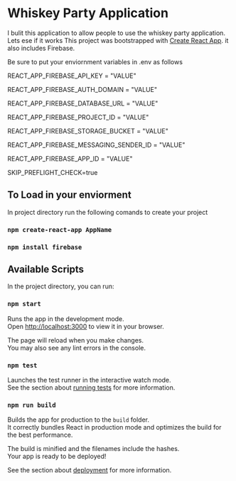 # Whiskey Party Application
I bulit this application to allow people to use the whiskey party application. Lets ese if it works 
This project was bootstrapped with [Create React App](https://github.com/facebook/create-react-app).
it also includes Firebase.

Be sure to put your enviornment variables in .env as follows 

REACT_APP_FIREBASE_API_KEY =  "VALUE"

REACT_APP_FIREBASE_AUTH_DOMAIN = "VALUE"

REACT_APP_FIREBASE_DATABASE_URL = "VALUE"

REACT_APP_FIREBASE_PROJECT_ID = "VALUE"

REACT_APP_FIREBASE_STORAGE_BUCKET = "VALUE"

REACT_APP_FIREBASE_MESSAGING_SENDER_ID = "VALUE"

REACT_APP_FIREBASE_APP_ID = "VALUE"

SKIP_PREFLIGHT_CHECK=true

## To Load in your enviorment

In project directory run the following comands to create your project

### `npm create-react-app AppName`
### `npm install firebase`

## Available Scripts

In the project directory, you can run:

### `npm start`

Runs the app in the development mode.\
Open [http://localhost:3000](http://localhost:3000) to view it in your browser.

The page will reload when you make changes.\
You may also see any lint errors in the console.

### `npm test`

Launches the test runner in the interactive watch mode.\
See the section about [running tests](https://facebook.github.io/create-react-app/docs/running-tests) for more information.

### `npm run build`

Builds the app for production to the `build` folder.\
It correctly bundles React in production mode and optimizes the build for the best performance.

The build is minified and the filenames include the hashes.\
Your app is ready to be deployed!

See the section about [deployment](https://facebook.github.io/create-react-app/docs/deployment) for more information.

